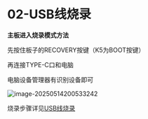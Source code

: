 # 02-USB线烧录

**主板进入烧录模式方法**

先按住板子的RECOVERY按键（K5为BOOT按键）

再连接TYPE-C口和电脑

电脑设备管理器有识别设备即可

![image-20250514200533242](http://tanzhtanzh.oss-cn-shenzhen.aliyuncs.com/img/image-20250514200533242.png)

烧录步骤详见[USB线烧录](../../../common/zh/全志烧录/USB线烧录.md)

